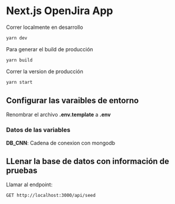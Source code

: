 # Next.js OpenJira App

Correr localmente en desarrollo

```bash
yarn dev
```

Para generar el build de producción

```bash
yarn build
```

Correr la version de producción

```bash
yarn start
```


## Configurar las varaibles de entorno

Renombrar el archivo __.env.template__ a __.env__

### Datos de las variables

__DB_CNN__: Cadena de conexion con mongodb

## LLenar la base de datos con información de pruebas

Llamar al endpoint:
```
GET http://localhost:3000/api/seed
```
